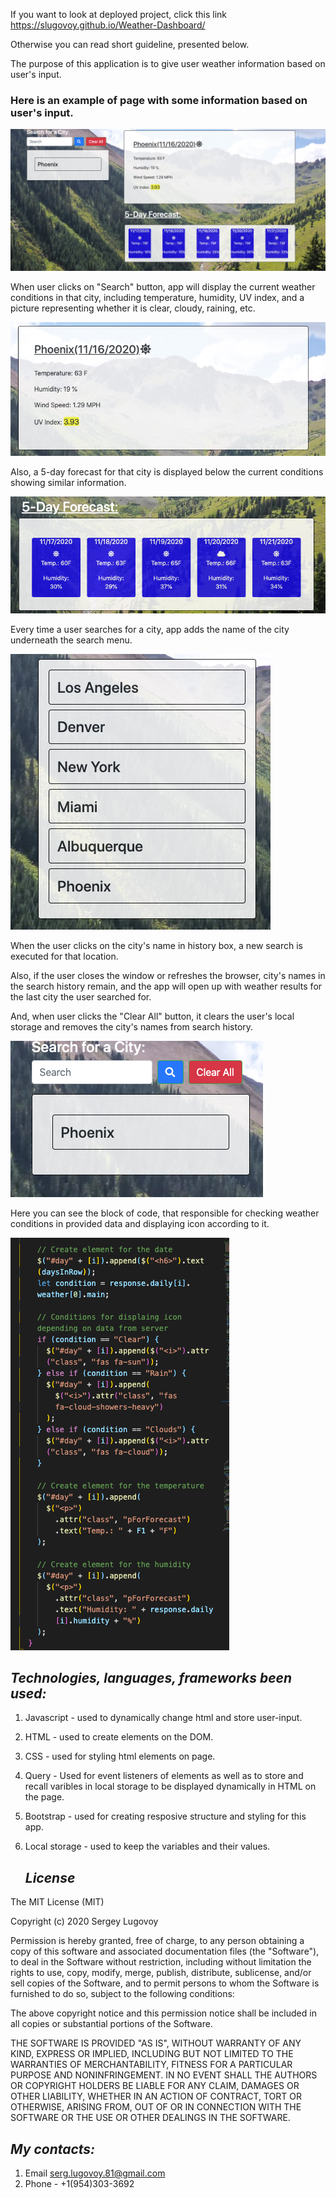 If you want to look at deployed project, click this link  https://slugovoy.github.io/Weather-Dashboard/

Otherwise you can read short guideline, presented below.


The purpose of this application is to give  user weather information based on user's input.

### Here is an example of page with some information based on user's input.

![Exampl](assets/images/weatherDashBoard.png)


When user clicks on "Search" button, app will display the current weather conditions in that city, including temperature, humidity, UV index, and a picture representing whether it is clear, cloudy, raining, etc.


![General info for the city](assets/images/generalInfo.png)



 Also, a 5-day forecast for that city is displayed below the current conditions showing similar information.


 ![5-day Forecast](assets/images/5DayForecast.png)


 Every time a user searches for a city, app adds the name of the city underneath the search menu. 
 
 
 ![Search History](assets/images/searchHistory.png)
 
 
 When the user clicks on the city's name in history box, a new search is executed for that location.
 
 
  Also, if the user closes the window or refreshes the browser, city's names in the search history remain, and the app will open up with weather results for the last city the user searched for.
  
  
  
  
  
   And, when user  clicks the "Clear All" button, it clears the user's local storage and removes the city's names from search history.


   ![Clear button](assets/images/searchBox.png)


   Here you can see the block of code, that responsible for checking weather conditions in provided data and displaying icon according to it.


   ![Code Example](assets/images/codeExample.png)

   ## *Technologies, languages, frameworks been used:*


1. Javascript - used to dynamically change html and store user-input.
2. HTML - used to create elements on the DOM.
3. CSS - used for styling html elements on page.
4. Query - Used for event listeners of elements as well as to store and recall varibles in local storage to be displayed dynamically in HTML on the page.
5. Bootstrap - used for creating resposive structure and styling for this app.
6. Local storage - used to keep the variables and their values.




   ## *License*

The MIT License (MIT)

Copyright (c) 2020 Sergey Lugovoy

Permission is hereby granted, free of charge, to any person obtaining a copy of this software and associated documentation files (the "Software"), to deal in the Software without restriction, including without limitation the rights to use, copy, modify, merge, publish, distribute, sublicense, and/or sell copies of the Software, and to permit persons to whom the Software is furnished to do so, subject to the following conditions:

The above copyright notice and this permission notice shall be included in all copies or substantial portions of the Software.

THE SOFTWARE IS PROVIDED "AS IS", WITHOUT WARRANTY OF ANY KIND, EXPRESS OR IMPLIED, INCLUDING BUT NOT LIMITED TO THE WARRANTIES OF MERCHANTABILITY, FITNESS FOR A PARTICULAR PURPOSE AND NONINFRINGEMENT. IN NO EVENT SHALL THE AUTHORS OR COPYRIGHT HOLDERS BE LIABLE FOR ANY CLAIM, DAMAGES OR OTHER LIABILITY, WHETHER IN AN ACTION OF CONTRACT, TORT OR OTHERWISE, ARISING FROM, OUT OF OR IN CONNECTION WITH THE SOFTWARE OR THE USE OR OTHER DEALINGS IN THE SOFTWARE.


## *My contacts:*
1. Email serg.lugovoy.81@gmail.com
2. Phone - +1(954)303-3692

